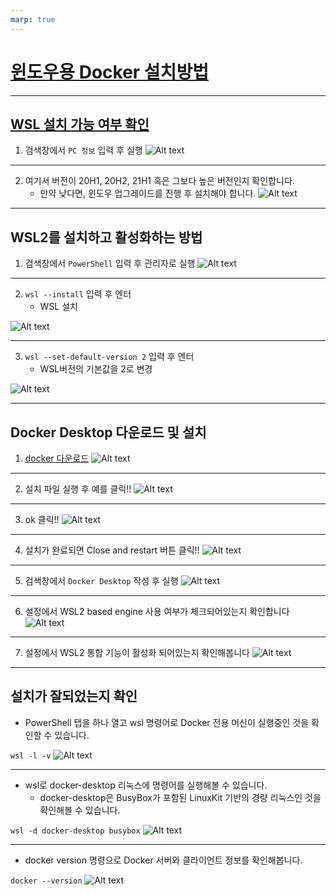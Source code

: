 ```yaml
---
marp: true
---
```

# [윈도우용 Docker 설치방법](https://www.lainyzine.com/ko/article/a-complete-guide-to-how-to-install-docker-desktop-on-windows-10/) 

---
## [WSL 설치 가능 여부 확인](https://www.lainyzine.com/ko/article/how-to-install-wsl2-and-use-linux-on-windows-10/) 
1. 검색창에서 `PC 정보` 입력 후 실행 
![Alt text](./img/install/image-4.png)

---
2. 여기서 버전이 20H1, 20H2, 21H1 혹은 그보다 높은 버전인지 확인합니다.
    - 만약 낮다면, 윈도우 업그레이드를 진행 후 설치해야 합니다. 
![Alt text](./img/install/image-5.png)

---
## WSL2를 설치하고 활성화하는 방법 

1. 검색창에서 `PowerShell` 입력 후 관리자로 실행 
![Alt text](./img/install/image.png)

---
2. `wsl --install` 입력 후 엔터 
    - WSL 설치 

![Alt text](./img/install/image-2.png)

---
3. `wsl --set-default-version 2` 입력 후 엔터
    - WSL버전의 기본값을 2로 변경 

![Alt text](./img/install/image-3.png)

---
## Docker Desktop 다운로드 및 설치 

1. [docker 다운로드](https://www.docker.com/products/docker-desktop/)
![Alt text](./img/install/image-6.png)

---
2. 설치 파일 실행 후 예를 클릭!!
![Alt text](./img/install/image-8.png)

---
3. ok 클릭!!
![Alt text](./img/install/image-9.png)

---
4. 설치가 완료되면 Close and restart 버튼 클릭!!
![Alt text](./img/install/image-7.png)

---
5. 검색창에서 `Docker Desktop` 작성 후 실행 
![Alt text](./img/install/image-10.png)

---
6. 설정에서 WSL2 based engine 사용 여부가 체크되어있는지 확인합니다
![Alt text](./img/install/image-11.png)

---
7. 설정에서 WSL2 통합 기능이 활성화 되어있는지 확인해봅니다
![Alt text](./img/install/image-12.png)

---
## 설치가 잘되었는지 확인 
- PowerShell 탭을 하나 열고 wsl 명령어로 Docker 전용 머신이 실행중인 것을 확인할 수 있습니다.

`wsl -l -v`
![Alt text](./img/install/image-13.png)

---
- wsl로 docker-desktop 리눅스에 명령어를 실행해볼 수 있습니다.  
    - docker-desktop은 BusyBox가 포함된 LinuxKit 기반의 경량 리눅스인 것을 확인해볼 수 있습니다.

`wsl -d docker-desktop busybox`
![Alt text](./img/install/image-14.png)

---
- docker version 명령으로 Docker 서버와 클라이언트 정보를 확인해봅니다.

`docker --version`
![Alt text](./img/install/image-15.png)

